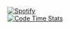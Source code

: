[![Spotify](https://novatorem.vercel.app/api/spotify?background_color=0d1117&border_color=ffffff)](https://open.spotify.com/user/1yo923n5d4jrppnmmvbc2mlmh)
<br />
[![Code Time Stats](https://github-readme-stats.vercel.app/api/wakatime?username=bork0038&show_icons=true&bg_color=0D1117&hide_border=true&text_color=fff&title_color=fff)]()
<br />
